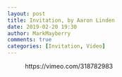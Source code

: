 ```yaml
---
layout: post
title: Invitation, by Aaron Linden
date: 2019-02-20 19:30
author: MarkMayberry
comments: true
categories: [Invitation, Video]
---
```

<!-- wp:core-embed/vimeo {"url":"https://vimeo.com/318782983","type":"video","providerNameSlug":"vimeo","className":"wp-embed-aspect-4-3 wp-has-aspect-ratio"} -->
<figure class="wp-block-embed-vimeo wp-block-embed is-type-video is-provider-vimeo wp-embed-aspect-4-3 wp-has-aspect-ratio"><div class="wp-block-embed__wrapper">
https://vimeo.com/318782983
</div></figure>
<!-- /wp:core-embed/vimeo -->
